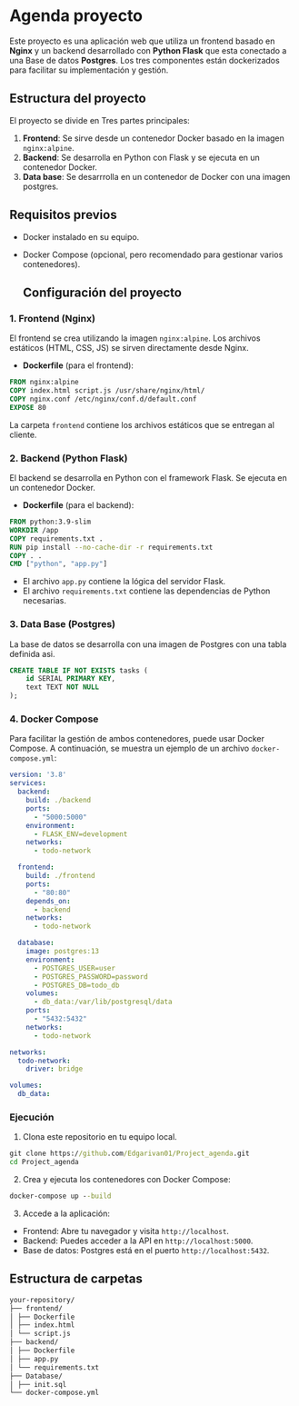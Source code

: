 # Agenda proyecto

Este proyecto es una aplicación web que utiliza un frontend basado en **Nginx** y un backend desarrollado con **Python Flask** que esta conectado a una Base de datos **Postgres**. Los tres componentes están dockerizados para facilitar su implementación y gestión.

## Estructura del proyecto

El proyecto se divide en Tres partes principales:

1. **Frontend**: Se sirve desde un contenedor Docker basado en la imagen `nginx:alpine`.
2. **Backend**: Se desarrolla en Python con Flask y se ejecuta en un contenedor Docker.
3. **Data base**: Se desarrrolla en un contenedor de Docker con una imagen postgres.

## Requisitos previos

- Docker instalado en su equipo.
- Docker Compose (opcional, pero recomendado para gestionar varios contenedores).

  ## Configuración del proyecto

### 1. Frontend (Nginx)

El frontend se crea utilizando la imagen `nginx:alpine`. Los archivos estáticos (HTML, CSS, JS) se sirven directamente desde Nginx.

- **Dockerfile** (para el frontend):
```Dockerfile
FROM nginx:alpine
COPY index.html script.js /usr/share/nginx/html/
COPY nginx.conf /etc/nginx/conf.d/default.conf
EXPOSE 80
```

La carpeta `frontend` contiene los archivos estáticos que se entregan al cliente.

### 2. Backend (Python Flask)

El backend se desarrolla en Python con el framework Flask. Se ejecuta en un contenedor Docker.

- **Dockerfile** (para el backend):
```Dockerfile
FROM python:3.9-slim
WORKDIR /app
COPY requirements.txt .
RUN pip install --no-cache-dir -r requirements.txt
COPY . .
CMD ["python", "app.py"] 
```
- El archivo `app.py` contiene la lógica del servidor Flask.
- El archivo `requirements.txt` contiene las dependencias de Python necesarias.

### 3. Data Base (Postgres)

La base de datos se desarrolla con una imagen de Postgres con una tabla definida asi.

``` SQL
CREATE TABLE IF NOT EXISTS tasks (
    id SERIAL PRIMARY KEY,
    text TEXT NOT NULL
);
```
### 4. Docker Compose

Para facilitar la gestión de ambos contenedores, puede usar Docker Compose. A continuación, se muestra un ejemplo de un archivo `docker-compose.yml`:

```yaml
version: '3.8'
services:
  backend:
    build: ./backend
    ports:
      - "5000:5000"
    environment:
      - FLASK_ENV=development
    networks:
      - todo-network

  frontend:
    build: ./frontend
    ports:
      - "80:80"
    depends_on:
      - backend
    networks:
      - todo-network

  database:
    image: postgres:13
    environment:
      - POSTGRES_USER=user
      - POSTGRES_PASSWORD=password
      - POSTGRES_DB=todo_db
    volumes:
      - db_data:/var/lib/postgresql/data
    ports:
      - "5432:5432"
    networks:
      - todo-network

networks:
  todo-network:
    driver: bridge

volumes:
  db_data:
```

### Ejecución
1. Clona este repositorio en tu equipo local.

```cmd
git clone https://github.com/Edgarivan01/Project_agenda.git
cd Project_agenda
```
2. Crea y ejecuta los contenedores con Docker Compose:

```cmd
docker-compose up --build
```
3. Accede a la aplicación:
- Frontend: Abre tu navegador y visita `http://localhost`.
- Backend: Puedes acceder a la API en `http://localhost:5000`.
- Base de datos: Postgres está en el puerto `http://localhost:5432`.

## Estructura de carpetas

```txt
your-repository/
├── frontend/
│ ├── Dockerfile
│ ├── index.html
│ └── script.js
├── backend/
│ ├── Dockerfile
│ ├── app.py
│ └── requirements.txt
├── Database/
│ ├── init.sql
└── docker-compose.yml
```
